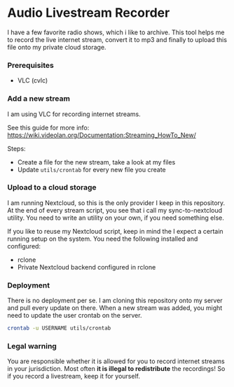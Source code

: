 # Audio Livestream Recorder
I have a few favorite radio shows, which i like to archive.
This tool helps me to record the live internet stream, convert it to mp3 and
finally to upload this file onto my private cloud storage.

### Prerequisites
- VLC (cvlc)

### Add a new stream
I am using VLC for recording internet streams.

See this guide for more info:
https://wiki.videolan.org/Documentation:Streaming_HowTo_New/

Steps:
- Create a file for the new stream, take a look at my files
- Update `utils/crontab` for every new file you create

### Upload to a cloud storage
I am running Nextcloud, so this is the only provider I keep in this repository.
At the end of every stream script, you see that i call my sync-to-nextcloud
utility. You need to write an utility on your own, if you need something else.

If you like to reuse my Nextcloud script, keep in mind the I expect a certain
running setup on the system.
You need the following installed and configured:
- rclone
- Private Nextcloud backend configured in rclone

### Deployment
There is no deployment per se. I am cloning this repository onto my server
and pull every update on there.
When a new stream was added, you might need to update the user crontab on the
server.

```sh
crontab -u USERNAME utils/crontab
```

### Legal warning
You are responsible whether it is allowed for you to record internet streams in
your jurisdiction. Most often **it is illegal to redistribute** the recordings!
So if you record a livestream, keep it for yourself.
